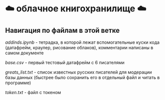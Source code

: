 # ☁️ облачное книгохранилище ☁️


## Навигация по файлам в этой ветке
*addinds.ipynb* - тетрадка, в которой лежат вспомогательные куски кода (датафрейм, краулер, рисование облаков), комментарии написаны в самом документе

*base.csv* - первый тестовый датафрейм с 6 писателями

*greats_list.txt* - список известных русских писателей для модерации базы данных (быстрее было сохранить его в отдельный файл и читать в программе)

*token.txt* - файл с токеном


